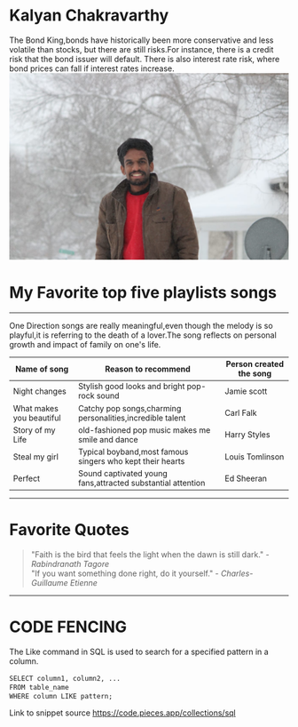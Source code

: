 # Kalyan Chakravarthy
The Bond King,bonds have historically been more conservative and less volatile than stocks, but there are still risks.For instance, there is a credit risk that the bond issuer will default. There is also interest rate risk, where bond prices can fall if interest rates increase.
![KALYAN](kalyan.jpeg)

# My Favorite top five playlists songs

-------

One Direction songs are really meaningful,even though the melody is so playful,it is referring to the death of a lover.The song reflects on personal growth and impact of family on one's life.

| Name of song | Reason to recommend | Person created the song |
| --- | --- | --- |
| Night changes | Stylish good looks and bright pop-rock sound | Jamie scott |
| What makes you beautiful | Catchy pop songs,charming personalities,incredible talent | Carl Falk |
| Story of my Life | old-fashioned pop music makes me smile and dance | Harry Styles |
| Steal my girl | Typical boyband,most famous singers who kept their hearts | Louis Tomlinson |
| Perfect | Sound captivated young fans,attracted substantial attention | Ed Sheeran |

-------

# Favorite Quotes

> "Faith is the bird that feels the light when the dawn is still dark." - *Rabindranath Tagore*<br>
> "If you want something done right, do it yourself." - *Charles-Guillaume Etienne*<br>

-------

# CODE FENCING

The Like command in SQL is used to search for a specified pattern in a column.

```
SELECT column1, column2, ...
FROM table_name
WHERE column LIKE pattern;
```

Link to snippet source <https://code.pieces.app/collections/sql>

